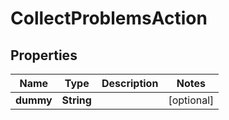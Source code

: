 

# CollectProblemsAction

## Properties

Name | Type | Description | Notes
------------ | ------------- | ------------- | -------------
**dummy** | **String** |  |  [optional]



